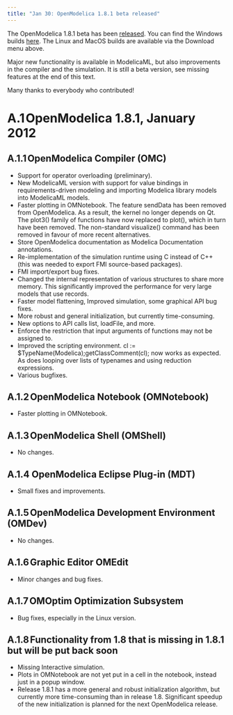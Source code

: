 ```yaml
---
title: "Jan 30: OpenModelica 1.8.1 beta released"
---
```

The OpenModelica 1.8.1 beta has been <a href="http://build.openmodelica.org/omc/builds/windows/releases/1.8.1/beta/" target="_blank">released</a>. You can find the Windows builds&nbsp;<a href="http://build.openmodelica.org/omc/builds/windows/releases/1.8.1/beta/" target="_blank">here</a>. The Linux and MacOS builds are available via the Download menu above.

Major new functionality is available in ModelicaML, but also improvements in the compiler and the simulation. It is still a beta version, see missing features at the end of this text.

Many thanks to everybody who contributed!

# <span lang="SV">A.1<span style="font: 7pt 'Times New Roman';"> </span></span><span lang="SV">OpenModelica 1.8.1, January 2012</span>

## <span lang="SV">A.1.1<span style="font: 7pt 'Times New Roman';"> </span></span><span lang="SV">OpenModelica Compiler (OMC)</span>

  * Support for operator overloading (preliminary).
  * New ModelicaML version with support for value bindings in requirements-driven modeling and importing Modelica library models into ModelicaML models.
  * Faster plotting in OMNotebook. The feature sendData has been removed from OpenModelica. As a result, the kernel no longer depends on Qt. The plot3() family of functions have now replaced to plot(), which in turn have been removed. The non-standard visualize() command has been removed in favour of more recent alternatives.
  * Store OpenModelica documentation as Modelica Documentation annotations.
  * Re-implementation of the simulation runtime using C instead of C++ (this was needed to export FMI source-based packages).
  * FMI import/export bug fixes.
  * Changed the internal representation of various structures to share more memory. This significantly improved the performance for very large models that use records.
  * Faster model flattening, Improved simulation, some graphical API bug fixes.
  * More robust and general initialization, but currently time-consuming.
  * New options to API calls list, loadFile, and more.
  * Enforce the restriction that input arguments of functions may not be assigned to.
  * Improved the scripting environment. cl := $TypeName(Modelica);getClassComment(cl); now works as expected. As does looping over lists of typenames and using reduction expressions.
  * Various bugfixes.

## <span lang="SV">A.1.2<span style="font: 7pt 'Times New Roman';"> </span></span><span lang="SV">OpenModelica Notebook (OMNotebook)</span>

  * <span lang="SV">Faster plotting in OMNotebook.</span>

## <span lang="SV">A.1.3<span style="font: 7pt 'Times New Roman';"> </span></span><span lang="SV">OpenModelica Shell (OMShell)</span>

  * No changes.

## A.1.4 <span style="font: 7pt 'Times New Roman';"></span>OpenModelica Eclipse Plug-in (MDT)

  * Small fixes and improvements.

## <span lang="SV">A.1.5<span style="font: 7pt 'Times New Roman';"> </span></span><span lang="SV">OpenModelica Development Environment (OMDev)</span>

  * No changes.

## <span lang="SV">A.1.6<span style="font: 7pt 'Times New Roman';"> </span></span><span lang="SV">Graphic Editor OMEdit</span>

  * Minor changes and bug fixes.

## <span lang="SV">A.1.7<span style="font: 7pt 'Times New Roman';"> </span></span><span lang="SV">OMOptim Optimization Subsystem</span>

  * Bug fixes, especially in the Linux version.

## <span lang="SV">A.1.8<span style="font: 7pt 'Times New Roman';"> </span></span><span lang="SV">Functionality from 1.8 that is missing in 1.8.1 but will be put back soon</span>

  * <span lang="SV">Missing Interactive simulation.</span>
  * <span lang="SV">Plots in OMNotebook are not yet put in a cell in the notebook, instead just in a popup window.</span>
  * <span lang="SV">Release 1.8.1 has a more general and robust initialization algorithm, but currently more time-consuming than in release 1.8. Significant speedup of the new initialization is planned for the next OpenModelica release.</span>
